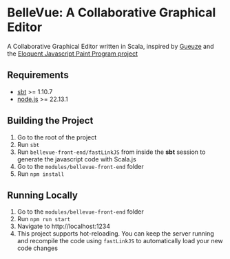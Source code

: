 # BelleVue: A Collaborative Graphical Editor

A Collaborative Graphical Editor written in Scala, inspired by [Gueuze](https://dl.acm.org/doi/10.5555/1894424.1894431) and the [Eloquent Javascript Paint Program project](https://eloquentjavascript.net/2nd_edition/19_paint.html)

## Requirements

* [sbt](https://www.scala-sbt.org/) >= 1.10.7
* [node.js](https://nodejs.org/en) >= 22.13.1

## Building the Project

1. Go to the root of the project
2. Run `sbt` 
3. Run `bellevue-front-end/fastLinkJS` from inside the **sbt** session to generate the javascript code with Scala.js
3. Go to the `modules/bellevue-front-end` folder
4. Run `npm install`

## Running Locally

1. Go to the `modules/bellevue-front-end` folder
2. Run `npm run start`
3. Navigate to http://localhost:1234
4. This project supports hot-reloading. You can keep the server running and recompile the code using `fastLinkJS` to automatically load your new code changes
